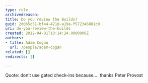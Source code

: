 ```yaml
---
type: rule
archivedreason: 
title: Do you review the Builds?
guid: 2d065c51-bf44-4218-a19a-f572346881c0
uri: do-you-review-the-builds
created: 2012-04-01T10:14:24.0000000Z
authors:
- title: Adam Cogan
  url: /people/adam-cogan
related: []
redirects: []

---
```


Quote:
don’t use gated check-ins because…. thanks Peter Provost

<!--endintro-->
